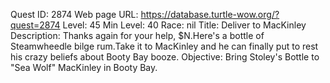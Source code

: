 Quest ID: 2874
Web page URL: https://database.turtle-wow.org/?quest=2874
Level: 45
Min Level: 40
Race: nil
Title: Deliver to MacKinley
Description: Thanks again for your help, $N.Here's a bottle of Steamwheedle bilge rum.Take it to MacKinley and he can finally put to rest his crazy beliefs about Booty Bay booze.
Objective: Bring Stoley's Bottle to "Sea Wolf" MacKinley in Booty Bay.
